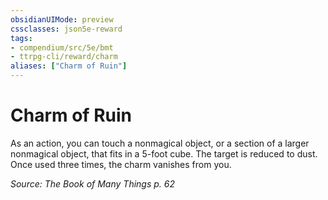 ```yaml
---
obsidianUIMode: preview
cssclasses: json5e-reward
tags:
- compendium/src/5e/bmt
- ttrpg-cli/reward/charm
aliases: ["Charm of Ruin"]
---
```

# Charm of Ruin

As an action, you can touch a nonmagical object, or a section of a larger nonmagical object, that fits in a 5-foot cube. The target is reduced to dust. Once used three times, the charm vanishes from you.

*Source: The Book of Many Things p. 62*